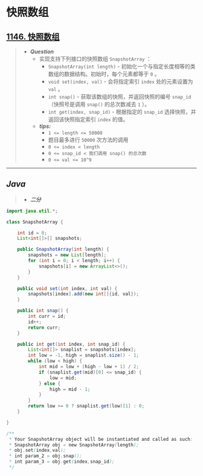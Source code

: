 # 快照数组

## [1146. 快照数组](https://leetcode.cn/problems/snapshot-array/)

> - ***Question***
>   - 实现支持下列接口的快照数组 `SnapshotArray` ：
>     - `SnapshotArray(int length)` - 初始化一个与指定长度相等的类数组的数据结构。初始时，每个元素都等于 `0` 。
>     - `void set(index, val)` - 会将指定索引 `index` 处的元素设置为 `val` 。
>     - `int snap()` - 获取该数组的快照，并返回快照的编号 `snap_id` （快照号是调用 `snap()` 的总次数减去 `1` ）。
>     - `int get(index, snap_id)` - 根据指定的 `snap_id` 选择快照，并返回该快照指定索引 `index` 的值。
>   - ***tips:***
>     - `1 <= length <= 50000`
>     - 题目最多进行 `50000` 次方法的调用
>     - `0 <= index < length`
>     - `0 <= snap_id < 我们调用 snap() 的总次数`
>     - `0 <= val <= 10^9`

---

## *Java*

> - ***二分***

```java
import java.util.*;

class SnapshotArray {

    int id = 0;
    List<int[]>[] snapshots;

    public SnapshotArray(int length) {
        snapshots = new List[length];
        for (int i = 0; i < length; i++) {
            snapshots[i] = new ArrayList<>();
        }
    }

    public void set(int index, int val) {
        snapshots[index].add(new int[]{id, val});
    }

    public int snap() {
        int curr = id;
        id++;
        return curr;
    }

    public int get(int index, int snap_id) {
        List<int[]> snaplist = snapshots[index];
        int low = -1, high = snaplist.size() - 1;
        while (low < high) {
            int mid = low + (high - low + 1) / 2;
            if (snaplist.get(mid)[0] <= snap_id) {
                low = mid;
            } else {
                high = mid - 1;
            }
        }
        return low >= 0 ? snaplist.get(low)[1] : 0;
    }

}

/**
 * Your SnapshotArray object will be instantiated and called as such:
 * SnapshotArray obj = new SnapshotArray(length);
 * obj.set(index,val);
 * int param_2 = obj.snap();
 * int param_3 = obj.get(index,snap_id);
 */
```
